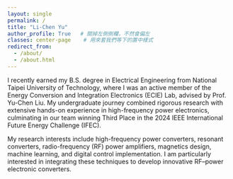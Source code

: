 ```yaml
---
layout: single
permalink: /
title: "Li-Chen Yu"
author_profile: True   # 關掉左側側欄，不然會偏左
classes: center-page    # 用來套我們等下的置中樣式
redirect_from:
  - /about/
  - /about.html
---
```





I recently earned my B.S. degree in Electrical Engineering from National Taipei University of Technology, where I was an active member of the Energy Conversion and Integration Electronics (ECIE) Lab, advised by Prof. Yu-Chen Liu. My undergraduate journey combined rigorous research with extensive hands-on experience in high-frequency power electronics, culminating in our team winning Third Place in the 2024 IEEE International Future Energy Challenge (IFEC).

My research interests include high-frequency power converters, resonant converters, radio-frequency (RF) power amplifiers, magnetics design, machine learning, and digital control implementation. I am particularly interested in integrating these techniques to develop innovative RF–power electronic converters.
